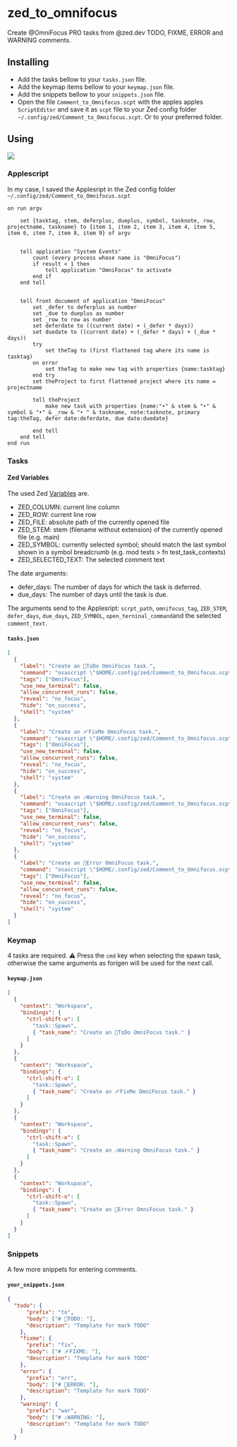 # zed_to_omnifocus

Create @OmniFocus PRO tasks from @zed.dev TODO, FIXME, ERROR and WARNING comments.



## Installing

- Add the tasks bellow to your `tasks.json` file.
- Add the keymap items bellow to your `keymap.json` file.
- Add the snippets bellow to your `snippets.json` file.
- Open the file `Comment_to_Omnifocus.scpt` with the apples apples `ScriptEditor` and save it as `scpt` file to your Zed config folder  `~/.config/zed/Comment_to_Omnifocus.scpt`. Or to your preferred folder.


## Using

![](https://github.com/Fulnir/zed_to_omnifocus/blob/main/zed_to_omnifocus.png)

### Applescript

In my case, I saved the Applesript in the Zed config folder `~/.config/zed/Comment_to_Omnifocus.scpt`


```applescript
on run argv

	set {tasktag, stem, deferplus, dueplus, symbol, tasknote, row, projectname, taskname} to {item 1, item 2, item 3, item 4, item 5, item 6, item 7, item 8, item 9} of argv


	tell application "System Events"
		count (every process whose name is "OmniFocus")
		if result < 1 then
			tell application "OmniFocus" to activate
		end if
	end tell


	tell front document of application "OmniFocus"
		set _defer to deferplus as number
		set _due to dueplus as number
		set _row to row as number
		set deferdate to ((current date) + (_defer * days))
		set duedate to ((current date) + (_defer * days) + (_due * days))
		try
			set theTag to (first flattened tag where its name is tasktag)
		on error
			set theTag to make new tag with properties {name:tasktag}
		end try
		set theProject to first flattened project where its name = projectname

		tell theProject
			make new task with properties {name:"➧" & stem & "➧" & symbol & "➧" & _row & "➧ " & taskname, note:tasknote, primary tag:theTag, defer date:deferdate, due date:duedate}

		end tell
	end tell
end run
```

### Tasks

#### Zed Variables

The used Zed [Variables](https://zed.dev/docs/tasks#variables) are.
- ZED_COLUMN: current line column
- ZED_ROW: current line row
- ZED_FILE: absolute path of the currently opened file
- ZED_STEM: stem (filename without extension) of the currently opened file (e.g. main)
- ZED_SYMBOL: currently selected symbol; should match the last symbol shown in a symbol breadcrumb (e.g. mod tests > fn test_task_contexts)
- ZED_SELECTED_TEXT: The selected comment text

The date arguments:
- defer_days: The number of days for which the task is deferred.
- due_days: The number of days until the task is due.

The arguments send to the Applesript: `scrpt_path`, `omnifocus_tag`, `ZED_STEM`, `defer_days`, `due_days`, `ZED_SYMBOL`, `open_terninal_command`and the selected `comment_text`.

#### `tasks.json`

```json
[
  {
    "label": "Create an 📒ToDo OmniFocus task.",
    "command": "osascript \"$HOME/.config/zed/Comment_to_Omnifocus.scpt\"  \"📒Todo\"  \"$ZED_STEM\"  \"90\" \"180\" \"$ZED_SYMBOL\" \"zed $ZED_FILE:$ZED_COLUMN:$ZED_ROW\" \"$ZED_ROW\" \"My OmniFocus Project\"  \"📒 $ZED_SELECTED_TEXT\"  ",
    "tags": ["OmniFocus"],
    "use_new_terminal": false,
    "allow_concurrent_runs": false,
    "reveal": "no_focus",
    "hide": "on_success",
    "shell": "system"
  },
  {
    "label": "Create an 🩹FixMe OmniFocus task.",
    "command": "osascript \"$HOME/.config/zed/Comment_to_Omnifocus.scpt\"  \"🩹FixMe\"  \"$ZED_STEM\"  \"7\" \"30\"  \"$ZED_SYMBOL\"  \"zed $ZED_FILE:$ZED_COLUMN:$ZED_ROW\" \"$ZED_ROW\" \"My OmniFocus Project\"  \"🩹 $ZED_SELECTED_TEXT\"  ",
    "tags": ["OmniFocus"],
    "use_new_terminal": false,
    "allow_concurrent_runs": false,
    "reveal": "no_focus",
    "hide": "on_success",
    "shell": "system"
  },
  {
    "label": "Create an ⚠️Warning OmniFocus task.",
    "command": "osascript \"$HOME/.config/zed/Comment_to_Omnifocus.scpt\"  \"⚠️Warning\"  \"$ZED_STEM\"  \"30\" \"90\"  \"$ZED_SYMBOL\"  \"zed $ZED_FILE:$ZED_COLUMN:$ZED_ROW\" \"$ZED_ROW\" \"My OmniFocus Project\"  \"⚠️ $ZED_SELECTED_TEXT\"  ",
    "tags": ["OmniFocus"],
    "use_new_terminal": false,
    "allow_concurrent_runs": false,
    "reveal": "no_focus",
    "hide": "on_success",
    "shell": "system"
  },
  {
    "label": "Create an 🛑Error OmniFocus task.",
    "command": "osascript \"$HOME/.config/zed/Comment_to_Omnifocus.scpt\"  \"🛑Error\"  \"$ZED_STEM\"  \"7\" \"90\"  \"$ZED_SYMBOL\"  \"zed $ZED_FILE:$ZED_COLUMN:$ZED_ROW\" \"$ZED_ROW\" \"My OmniFocus Project\"  \"🛑 $ZED_SELECTED_TEXT\"  ",
    "tags": ["OmniFocus"],
    "use_new_terminal": false,
    "allow_concurrent_runs": false,
    "reveal": "no_focus",
    "hide": "on_success",
    "shell": "system"
  }
]
```

### Keymap

4 tasks are required. ⚠️ Press the `cmd` key when selecting the spawn task, otherwise the same arguments as forigen will be used for the next call.

#### `keymap.json`

```json
[
  {
    "context": "Workspace",
    "bindings": {
      "ctrl-shift-o": [
        "task::Spawn",
        { "task_name": "Create an 📒ToDo OmniFocus task." }
      ]
    }
  },
  {
    "context": "Workspace",
    "bindings": {
      "ctrl-shift-o": [
        "task::Spawn",
        { "task_name": "Create an 🩹FixMe OmniFocus task." }
      ]
    }
  },
  {
    "context": "Workspace",
    "bindings": {
      "ctrl-shift-o": [
        "task::Spawn",
        { "task_name": "Create an ⚠️Warning OmniFocus task." }
      ]
    }
  },
  {
    "context": "Workspace",
    "bindings": {
      "ctrl-shift-o": [
        "task::Spawn",
        { "task_name": "Create an 🛑Error OmniFocus task." }
      ]
    }
  }
]
```

### Snippets

A few more snippets for entering comments.

#### `your_snippets.json`

```json
{
  "todo": {
      "prefix": "to",
      "body": ["# 📒TODO: "],
      "description": "Template for mark TODO"
    },
    "fixme": {
      "prefix": "fix",
      "body": ["# 🩹FIXME: "],
      "description": "Template for mark TODO"
    },
    "error": {
      "prefix": "err",
      "body": ["# 🛑ERROR: "],
      "description": "Template for mark TODO"
    },
    "warning": {
      "prefix": "war",
      "body": ["# ⚠️WARNING: "],
      "description": "Template for mark TODO"
    }
  }
```
